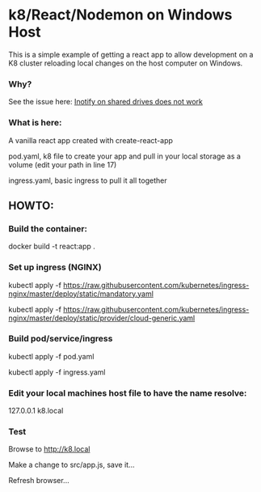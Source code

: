# k8/React/Nodemon on Windows Host

This is a simple example of getting a react app to allow development on a K8 cluster reloading local changes on the host computer on Windows.

### Why?

See the issue here: [Inotify on shared drives does not work](https://github.com/docker/for-win/issues/56#issuecomment-242135705)

### What is here:

A vanilla react app created with create-react-app

pod.yaml, k8 file to create your app and pull in your local storage as a volume (edit your path in line 17)

ingress.yaml, basic ingress to pull it all together

## HOWTO:

### Build the container:
docker build -t react:app .

### Set up ingress (NGINX)

kubectl apply -f https://raw.githubusercontent.com/kubernetes/ingress-nginx/master/deploy/static/mandatory.yaml

kubectl apply -f https://raw.githubusercontent.com/kubernetes/ingress-nginx/master/deploy/static/provider/cloud-generic.yaml

### Build pod/service/ingress

kubectl apply -f pod.yaml

kubectl apply -f ingress.yaml

### Edit your local machines host file to have the name resolve:

127.0.0.1 k8.local

### Test

Browse to http://k8.local 

Make a change to src/app.js, save it...

Refresh browser...

